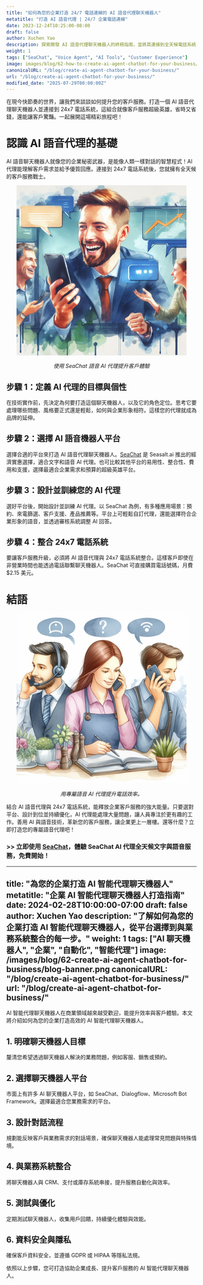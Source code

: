 ```yaml
---
title: "如何為您的企業打造 24/7 電話連線的 AI 語音代理聊天機器人"
metatitle: "打造 AI 語音代理 | 24/7 企業電話連線"
date: 2023-12-24T10:25:00-08:00
draft: false
author: Xuchen Yao
description: 探索開發 AI 語音代理聊天機器人的終極指南，並將其連接到全天候電話系統，提升客戶服務品質。
weight: 1
tags: ["SeaChat", "Voice Agent", "AI Tools", "Customer Experience"]
image: images/blog/62-how-to-create-ai-agent-chatbot-for-your-business/62-how-to-create-ai-agent-chatbot-for-your-business.png
canonicalURL: "/blog/create-ai-agent-chatbot-for-your-business/"
url: "/blog/create-ai-agent-chatbot-for-your-business/"
modified_date: "2025-07-29T00:00:00Z"
---
```


在現今快節奏的世界，讓我們來談談如何提升您的客戶服務。打造一個 AI 語音代理聊天機器人並連接到 24x7 電話系統，這組合就像客戶服務超級英雄，省時又省錢，還能讓客戶驚豔。一起展開這場精彩旅程吧！

# 認識 AI 語音代理的基礎

AI 語音聊天機器人就像您的企業秘密武器，是能像人類一樣對話的智慧程式！AI 代理能理解客戶需求並給予優質回應。連接到 24x7 電話系統後，您就擁有全天候的客戶服務戰士。

<center>
<img height="450px" src="/images/blog/50x-all-seachat-agents/stay-connected-using-seachat-agents.jpeg" alt="使用 SeaChat 語音 AI 代理提升客戶體驗"/>

*使用 SeaChat 語音 AI 代理提升客戶體驗*
</center>

## 步驟 1：定義 AI 代理的目標與個性

在技術實作前，先決定為何要打造這個聊天機器人，以及它的角色定位。思考它要處理哪些問題、風格要正式還是輕鬆，如何與企業形象相符。這樣您的代理就成為品牌的延伸。

## 步驟 2：選擇 AI 語音機器人平台

選擇合適的平台來打造 AI 語音代理聊天機器人。[SeaChat](https://chat.seasalt.ai/?utm_source=blog) 是 Seasalt.ai 推出的經濟實惠選擇，適合文字和語音 AI 代理。也可比較其他平台的易用性、整合性、費用和支援，選擇最適合企業需求和預算的超級英雄平台。

## 步驟 3：設計並訓練您的 AI 代理

選好平台後，開始設計並訓練 AI 代理。以 SeaChat 為例，有多種應用場景：預約、來電篩選、客戶支援、產品推薦等。平台上可輕鬆自訂代理，還能選擇符合企業形象的語音，並透過審核系統調整 AI 回答。

## 步驟 4：整合 24x7 電話系統

要讓客戶服務升級，必須將 AI 語音代理與 24x7 電話系統整合。這樣客戶即使在非營業時間也能透過電話聯繫聊天機器人。SeaChat 可直接購買電話號碼，月費 $2.15 美元。

# 結語

<center>
<img height="450px" src="/images/blog/50x-all-seachat-agents/transfer-to-and-from-ai-agent.jpeg" alt="用專屬語音 AI 代理提升電話效率。"/>

*用專屬語音 AI 代理提升電話效率。*
</center>

結合 AI 語音代理與 24x7 電話系統，能釋放企業客戶服務的強大能量。只要選對平台、設計到位並持續優化，AI 代理能處理大量問題，讓人員專注於更有趣的工作。善用 AI 與語音技術，革新您的客戶服務，讓企業更上一層樓。還等什麼？立即打造您的專屬語音代理吧！

### >> 立即使用 [SeaChat](https://chat.seasalt.ai/?utm_source=blog)，體驗 SeaChat AI 代理全天候文字與語音服務，免費開始！
---
title: "為您的企業打造 AI 智能代理聊天機器人"
metatitle: "企業 AI 智能代理聊天機器人打造指南"
date: 2024-02-28T10:00:00-07:00
draft: false
author: Xuchen Yao
description: "了解如何為您的企業打造 AI 智能代理聊天機器人，從平台選擇到與業務系統整合的每一步。"
weight: 1
tags: ["AI 聊天機器人", "企業", "自動化", "智能代理"]
image: /images/blog/62-create-ai-agent-chatbot-for-business/blog-banner.png
canonicalURL: "/blog/create-ai-agent-chatbot-for-business/"
url: "/blog/create-ai-agent-chatbot-for-business/"
---

AI 智能代理聊天機器人在商業領域越來越受歡迎，能提升效率與客戶體驗。本文將介紹如何為您的企業打造高效的 AI 智能代理聊天機器人。

## 1. 明確聊天機器人目標
釐清您希望透過聊天機器人解決的業務問題，例如客服、銷售或預約。

## 2. 選擇聊天機器人平台
市面上有許多 AI 聊天機器人平台，如 SeaChat、Dialogflow、Microsoft Bot Framework。選擇最適合您業務需求的平台。

## 3. 設計對話流程
規劃能反映客戶與業務需求的對話場景，確保聊天機器人能處理常見問題與特殊情境。

## 4. 與業務系統整合
將聊天機器人與 CRM、支付或庫存系統串接，提升服務自動化與效率。

## 5. 測試與優化
定期測試聊天機器人，收集用戶回饋，持續優化體驗與效能。

## 6. 資料安全與隱私
確保客戶資料安全，並遵循 GDPR 或 HIPAA 等隱私法規。

依照以上步驟，您可打造協助企業成長、提升客戶服務的 AI 智能代理聊天機器人。
